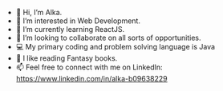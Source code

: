 - 👋 Hi, I’m Alka.
- 👀 I’m interested in Web Development.
- 🌱 I’m currently learning ReactJS.
- 💞️ I’m looking to collaborate on all sorts of opportunities.
- 💻 My primary coding and problem solving language is Java
- 📖 I like reading Fantasy books.
- 📫 Feel free to connect with me on LinkedIn: https://www.linkedin.com/in/alka-b09638229
